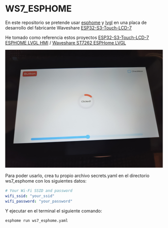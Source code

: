 # WS7_ESPHOME

En este repositorio se pretende usar [esphome](https://esphome.io/) y [lvgl](https://next.esphome.io/components/lvgl/) en una placa de desarrollo del fabricante Waveshare [ESP32-S3-Touch-LCD-7](https://www.waveshare.com/esp32-s3-touch-lcd-7.htm)

He tomado como referencia estos proyectos [ESP32-S3-Touch-LCD-7 ESPHOME LVGL HMI](https://github.com/bennydiamond/esphome_lvgl_hmi_garage) / [Waveshare ST7262 ESPHome LVGL](https://github.com/iamfaraz/Waveshare_ST7262_ESPHome_LVGL/tree/main)

![Inicio con lvgl](docs/img/20250909_lvgl.jpg)

Para poder usarlo, crea tu propio archivo secrets.yaml en el directorio ws7_esphome con los siguientes datos:

```yaml
# Your Wi-Fi SSID and password
wifi_ssid: "your_ssid"
wifi_password: "your_password"
``` 

Y ejecutar en el terminal el siguiente comando:
```bash
esphome run ws7_esphome.yaml
```


